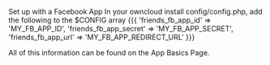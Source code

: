 Set up with a Facebook App
In your owncloud install config/config.php, add the following to the $CONFIG array
{{{
  'friends_fb_app_id' => 'MY_FB_APP_ID',
  'friends_fb_app_secret' => 'MY_FB_APP_SECRET',
  'friends_fb_app_url' => 'MY_FB_APP_REDIRECT_URL'
}}}

All of this information can be found on the App Basics Page.
